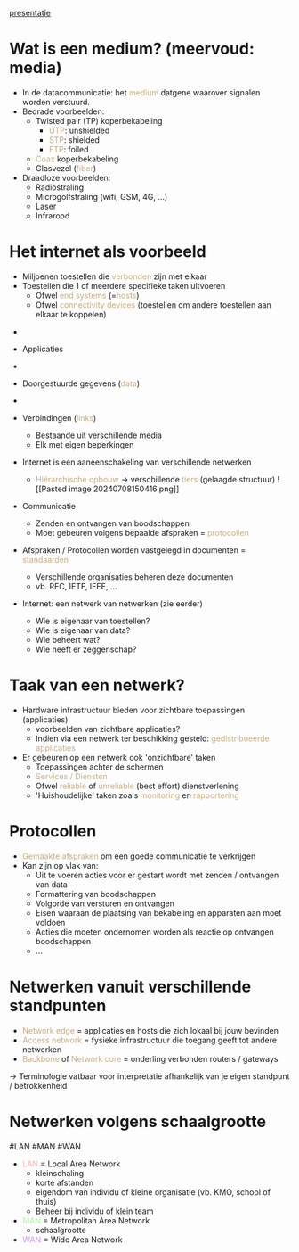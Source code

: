 [presentatie](https://learning.ap.be/pluginfile.php/1957746/mod_resource/content/4/01%20-%20Theorie%20-%20Conceptueel%20overzicht%20van%20netwerken%20.pdf)

# Wat is een medium? (meervoud: media)
- In de datacommunicatie: het <span style="color:#c8ab83;">medium</span> datgene waarover signalen worden verstuurd.
- Bedrade voorbeelden:
	- Twisted pair (TP) koperbekabeling
		- <span style="color:#c8ab83;">UTP</span>: unshielded
		- <span style="color:#c8ab83;">STP</span>: shielded
		- <span style="color:#c8ab83;">FTP</span>: foiled
	- <span style="color:#c8ab83;">Coax</span> koperbekabeling
	- Glasvezel (<span style="color:#c8ab83;">fiber</span>)
- Draadloze voorbeelden:
	- Radiostraling
	- Microgolfstraling (wifi, GSM, 4G, ...)
	- Laser
	- Infrarood

# Het internet als voorbeeld
- Miljoenen toestellen die <span style="color:#c8ab83;">verbonden</span> zijn met elkaar
- Toestellen die 1 of meerdere specifieke taken uitvoeren
	- Ofwel <span style="color:#c8ab83;">end systems</span> (=<span style="color:#c8ab83;">hosts</span>)
	- Ofwel <span style="color:#c8ab83;">connectivity devices</span> (toestellen om andere toestellen aan elkaar te koppelen)
+
- Applicaties
+
- Doorgestuurde gegevens (<span style="color:#c8ab83;">data</span>)
+
- Verbindingen (<span style="color:#c8ab83;">links</span>)
	- Bestaande uit verschillende media
	- Elk met eigen beperkingen

- Internet is een aaneenschakeling van verschillende netwerken
	- <span style="color:#c8ab83;">Hiërarchische opbouw</span> -> verschillende <span style="color:#c8ab83;">tiers</span> (gelaagde structuur)
![[Pasted image 20240708150416.png]]

- Communicatie
	- Zenden en ontvangen van boodschappen
	- Moet gebeuren volgens bepaalde afspraken = <span style="color:#c8ab83;">protocollen</span>
- Afspraken / Protocollen worden vastgelegd in documenten = <span style="color:#c8ab83;">standaarden</span>
	- Verschillende organisaties beheren deze documenten
	- vb. RFC, IETF, IEEE, ...
- Internet: een netwerk van netwerken (zie eerder)
	- Wie is eigenaar van toestellen?
	- Wie is eigenaar van data?
	- Wie beheert wat?
	- Wie heeft er zeggenschap?

# Taak van een netwerk?
- Hardware infrastructuur bieden voor zichtbare toepassingen (applicaties)
	- voorbeelden van zichtbare applicaties?
	- Indien via een netwerk ter beschikking gesteld: <span style="color:#c8ab83;">gedistribueerde applicaties</span>
- Er gebeuren op een netwerk ook 'onzichtbare' taken
	- Toepassingen achter de schermen
	- <span style="color:#c8ab83;">Services / Diensten</span>
	- Ofwel <span style="color:#c8ab83;">reliable</span> of <span style="color:#c8ab83;">unreliable</span> (best effort) dienstverlening
	- 'Huishoudelijke' taken zoals <span style="color:#c8ab83;">monitoring</span> en <span style="color:#c8ab83;">rapportering</span>

# Protocollen
- <span style="color:#c8ab83;">Gemaakte afspraken</span> om een goede communicatie te verkrijgen
- Kan zijn op vlak van:
	- Uit te voeren acties voor er gestart wordt met zenden / ontvangen van data
	- Formattering van boodschappen
	- Volgorde van versturen en ontvangen
	- Eisen waaraan de plaatsing van bekabeling en apparaten aan moet voldoen
	- Acties die moeten ondernomen worden als reactie op ontvangen boodschappen
	- ...

# Netwerken vanuit verschillende standpunten
- <span style="color:#c8ab83;">Network edge</span> = applicaties en hosts die zich lokaal bij jouw bevinden
- <span style="color:#c8ab83;">Access network</span> = fysieke infrastructuur die toegang geeft tot andere netwerken
- <span style="color:#c8ab83;">Backbone</span> of <span style="color:#c8ab83;">Network core</span> = onderling verbonden routers / gateways

-> Terminologie vatbaar voor interpretatie afhankelijk van je eigen standpunt / betrokkenheid

# Netwerken volgens schaalgrootte
#LAN #MAN #WAN
- <span style="color:#ffb1af;">LAN</span> = Local Area Network
	- kleinschaling
	- korte afstanden
	- eigendom van individu of kleine organisatie (vb. KMO, school of thuis)
	- Beheer bij individu of klein team
- <span style="color:#b4f0a8;">MAN</span> = Metropolitan Area Network
	- schaalgrootte 
- <span style="color:#cc99fe;">WAN</span> = Wide Area Network